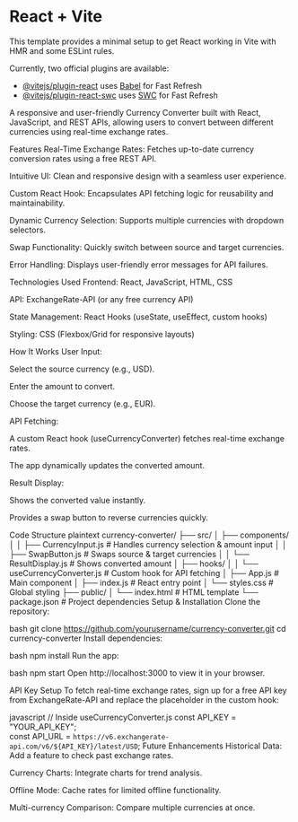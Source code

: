 # React + Vite

This template provides a minimal setup to get React working in Vite with HMR and some ESLint rules.

Currently, two official plugins are available:

- [@vitejs/plugin-react](https://github.com/vitejs/vite-plugin-react/blob/main/packages/plugin-react/README.md) uses [Babel](https://babeljs.io/) for Fast Refresh
- [@vitejs/plugin-react-swc](https://github.com/vitejs/vite-plugin-react-swc) uses [SWC](https://swc.rs/) for Fast Refresh

A responsive and user-friendly Currency Converter built with React, JavaScript, and REST APIs, allowing users to convert between different currencies using real-time exchange rates.

Features
Real-Time Exchange Rates: Fetches up-to-date currency conversion rates using a free REST API.

Intuitive UI: Clean and responsive design with a seamless user experience.

Custom React Hook: Encapsulates API fetching logic for reusability and maintainability.

Dynamic Currency Selection: Supports multiple currencies with dropdown selectors.

Swap Functionality: Quickly switch between source and target currencies.

Error Handling: Displays user-friendly error messages for API failures.

Technologies Used
Frontend: React, JavaScript, HTML, CSS

API: ExchangeRate-API (or any free currency API)

State Management: React Hooks (useState, useEffect, custom hooks)

Styling: CSS (Flexbox/Grid for responsive layouts)

How It Works
User Input:

Select the source currency (e.g., USD).

Enter the amount to convert.

Choose the target currency (e.g., EUR).

API Fetching:

A custom React hook (useCurrencyConverter) fetches real-time exchange rates.

The app dynamically updates the converted amount.

Result Display:

Shows the converted value instantly.

Provides a swap button to reverse currencies quickly.

Code Structure
plaintext
currency-converter/
├── src/
│   ├── components/
│   │   ├── CurrencyInput.js  # Handles currency selection & amount input
│   │   ├── SwapButton.js     # Swaps source & target currencies
│   │   └── ResultDisplay.js  # Shows converted amount
│   ├── hooks/
│   │   └── useCurrencyConverter.js  # Custom hook for API fetching
│   ├── App.js                # Main component
│   ├── index.js              # React entry point
│   └── styles.css            # Global styling
├── public/
│   └── index.html            # HTML template
└── package.json              # Project dependencies
Setup & Installation
Clone the repository:

bash
git clone https://github.com/yourusername/currency-converter.git
cd currency-converter
Install dependencies:

bash
npm install
Run the app:

bash
npm start
Open http://localhost:3000 to view it in your browser.

API Key Setup
To fetch real-time exchange rates, sign up for a free API key from ExchangeRate-API and replace the placeholder in the custom hook:

javascript
// Inside useCurrencyConverter.js
const API_KEY = "YOUR_API_KEY";  
const API_URL = `https://v6.exchangerate-api.com/v6/${API_KEY}/latest/USD`;
Future Enhancements
Historical Data: Add a feature to check past exchange rates.

Currency Charts: Integrate charts for trend analysis.

Offline Mode: Cache rates for limited offline functionality.

Multi-currency Comparison: Compare multiple currencies at once.
